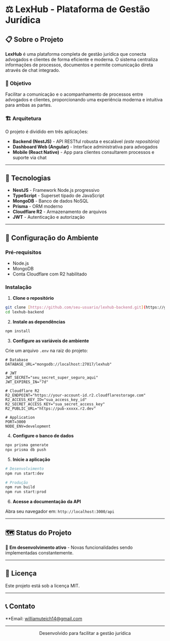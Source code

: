 # ⚖️ LexHub - Plataforma de Gestão Jurídica

## 📋 Sobre o Projeto

**LexHub** é uma plataforma completa de gestão jurídica que conecta advogados e clientes de forma eficiente e moderna. O sistema centraliza informações de processos, documentos e permite comunicação direta através de chat integrado.

### 🎯 Objetivo

Facilitar a comunicação e o acompanhamento de processos entre advogados e clientes, proporcionando uma experiência moderna e intuitiva para ambas as partes.

### 🏗️ Arquitetura

O projeto é dividido em três aplicações:

- **Backend (NestJS)** - API RESTful robusta e escalável *(este repositório)*
- **Dashboard Web (Angular)** - Interface administrativa para advogados
- **Mobile (React Native)** - App para clientes consultarem processos e suporte via chat

---

## 🚀 Tecnologias

- **NestJS** - Framework Node.js progressivo
- **TypeScript** - Superset tipado de JavaScript
- **MongoDB** - Banco de dados NoSQL
- **Prisma** - ORM moderno
- **Cloudflare R2** - Armazenamento de arquivos
- **JWT** - Autenticação e autorização

---

## 🔧 Configuração do Ambiente

### Pré-requisitos

- Node.js
- MongoDB
- Conta Cloudflare com R2 habilitado

### Instalação

1. **Clone o repositório**
```bash
git clone [https://github.com/seu-usuario/lexhub-backend.git](https://github.com/williamuteich/lexhub-backend.git)
cd lexhub-backend
```

2. **Instale as dependências**
```bash
npm install
```

3. **Configure as variáveis de ambiente**

Crie um arquivo `.env` na raiz do projeto:

```env
# Database
DATABASE_URL="mongodb://localhost:27017/lexhub"

# JWT
JWT_SECRET="seu_secret_super_seguro_aqui"
JWT_EXPIRES_IN="7d"

# Cloudflare R2
R2_ENDPOINT="https://your-account-id.r2.cloudflarestorage.com"
R2_ACCESS_KEY_ID="sua_access_key_id"
R2_SECRET_ACCESS_KEY="sua_secret_access_key"
R2_PUBLIC_URL="https://pub-xxxxx.r2.dev"

# Application
PORT=3000
NODE_ENV=development
```

4. **Configure o banco de dados**
```bash
npx prisma generate
npx prisma db push
```

5. **Inicie a aplicação**
```bash
# Desenvolvimento
npm run start:dev

# Produção
npm run build
npm run start:prod
```

6. **Acesse a documentação da API**

Abra seu navegador em: `http://localhost:3000/api`

---

## 🗺️ Status do Projeto

🚧 **Em desenvolvimento ativo** - Novas funcionalidades sendo implementadas constantemente.

---

## 📝 Licença

Este projeto está sob a licença MIT.

---

## 📞 Contato

**Email: williamuteich14@gmail.com

---

<p align="center">Desenvolvido para facilitar a gestão jurídica</p>
